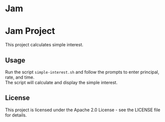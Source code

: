 # Jam

# Jam Project

This project calculates simple interest.

## Usage
Run the script `simple-interest.sh` and follow the prompts to enter principal, rate, and time.  
The script will calculate and display the simple interest.

## License
This project is licensed under the Apache 2.0 License - see the LICENSE file for details.
